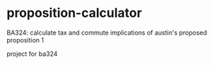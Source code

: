 # proposition-calculator
BA324: calculate tax and commute implications of austin's proposed proposition 1

project for ba324 
